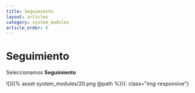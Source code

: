 ```yaml
---
title: Seguimiento
layout: articles
category: system_modules
article_order: 6
---
```

# Seguimiento

Seleccionamos **Seguimiento**

![]({% asset system_modules/20.png @path %}){: class="img-responsive"}

